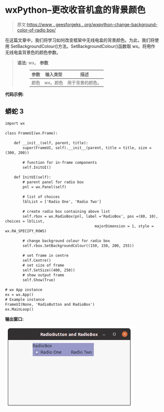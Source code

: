 # wxPython–更改收音机盒的背景颜色

> 原文:[https://www . geesforgeks . org/wxpython-change-background-color-of-radio box/](https://www.geeksforgeeks.org/wxpython-change-background-colour-of-radiobox/)

在这篇文章中，我们将学习如何改变框架中无线电盒的背景颜色。为此，我们将使用 SetBackgroundColour()方法。SetBackgroundColour()函数取 wx。将用作无线电盒背景色的颜色参数。

> **语法:** wx。
> **参数**
> 
> <figure class="table">
> 
> | 参数 | 输入类型 | 描述 |
> | --- | --- | --- |
> | 颜色 | wx。颜色 | 用于背景的颜色。 |
> 
> </figure>

**代码示例:**

## 蟒蛇 3

```
import wx

class FrameUI(wx.Frame):

    def __init__(self, parent, title):
        super(FrameUI, self).__init__(parent, title = title, size =(300, 200))

        # function for in-frame components
        self.InitUI()

    def InitUI(self):
        # parent panel for radio box
        pnl = wx.Panel(self)

        # list of choices
        lblList = ['Radio One', 'Radio Two']

        # create radio box containing above list
        self.rbox = wx.RadioBox(pnl, label ='RadioBox', pos =(80, 10), choices = lblList,
                                         majorDimension = 1, style = wx.RA_SPECIFY_ROWS)

        # change background colour for radio box
        self.rbox.SetBackgroundColour((150, 150, 200, 255))

        # set frame in centre
        self.Centre()
        # set size of frame
        self.SetSize((400, 250))
        # show output frame
        self.Show(True)

# wx App instance
ex = wx.App()
# Example instance
FrameUI(None, 'RadioButton and RadioBox')
ex.MainLoop()
```

**输出窗口:**

![](img/04b934114157a01c9c55e350d1a0732c.png)